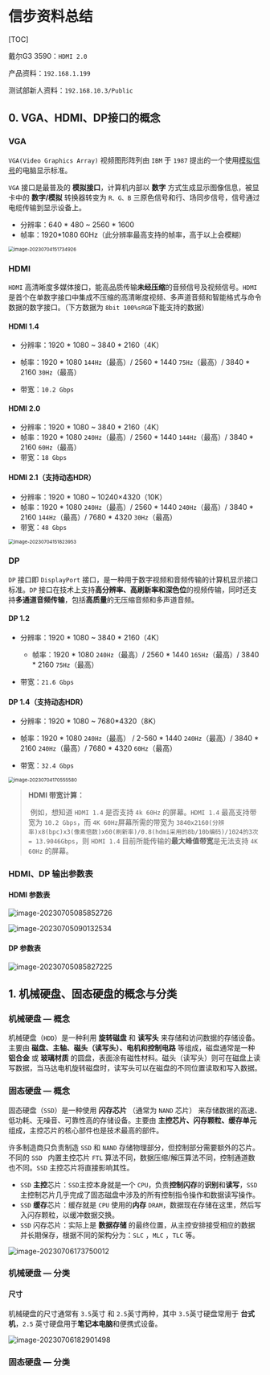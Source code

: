 # 信步资料总结

[TOC]

戴尔G3 3590：`HDMI 2.0`

产品资料：`192.168.1.199`

测试部新人资料：`192.168.10.3/Public`

## 0. VGA、HDMI、DP接口的概念

### VGA

`VGA(Video Graphics Array)` 视频图形阵列由 `IBM` 于 `1987` 提出的一个使用[模拟信号](https://baike.baidu.com/item/模拟信号/706796?fromModule=lemma_inlink)的电脑显示标准。

`VGA` 接口是最普及的 **模拟接口**，计算机内部以 **数字** 方式生成显示图像信息，被显卡中的 **数字/模拟** 转换器转变为 `R、G、B` 三原色信号和行、场同步信号，信号通过电缆传输到显示设备上。

- 分辨率：640 * 480 ~ 2560 * 1600
- 帧率：1920*1080 60Hz（此分辨率最高支持的帧率，高于以上会模糊）

<img src="https://raw.githubusercontent.com/zjh-jixiaolin/map_strong/main/image-20230704151734926.png" alt="image-20230704151734926" style="zoom:67%;" />

### HDMI

`HDMI` 高清晰度多媒体接口，能高品质传输**未经压缩**的音频信号及视频信号。`HDMI` 是首个在单数字接口中集成不压缩的高清晰度视频、多声道音频和智能格式与命令数据的数字接口。（下方数据为 `8bit 100%sRGB`下能支持的数据）

#### HDMI 1.4

- 分辨率：1920 * 1080 ~ 3840 * 2160（4K）

- 帧率：1920 * 1080 `144Hz`（最高）/ 2560 * 1440  `75Hz`（最高）/ 3840 * 2160 `30Hz`（最高）

- 带宽：`10.2 Gbps`

#### HDMI 2.0

  - 分辨率：1920 * 1080 ~ 3840 * 2160（4K）
  - 帧率：1920 * 1080 `240Hz`（最高）/ 2560 * 1440  `144Hz`（最高）/ 3840 * 2160 `60Hz`（最高） 
  - 带宽：`18 Gbps` 

#### HDMI 2.1（支持动态HDR）

- 分辨率：1920 * 1080  ~ 10240×4320（10K）
- 帧率：1920 * 1080 `240Hz`（最高）/ 2560 * 1440  `240Hz`（最高）/ 3840 * 2160 `144Hz`（最高）/  7680 * 4320 `30Hz`（最高）
- 带宽：`48 Gbps`

<img src="https://raw.githubusercontent.com/zjh-jixiaolin/map_strong/main/image-20230704151823953.png" alt="image-20230704151823953" style="zoom:67%;" />



### DP

`DP` 接口即 `DisplayPort` 接口，是一种用于数字视频和音频传输的计算机显示接口标准。`DP` 接口在技术上支持**高分辨率、高刷新率和深色位**的视频传输，同时还支持**多通道音频传输**，包括**高质量**的无压缩音频和多声道音频。

#### DP 1.2

- 分辨率：1920 * 1080 ~ 3840 * 2160（4K）
  - 帧率：1920 * 1080 `240Hz`（最高）/ 2560 * 1440  `165Hz`（最高）/ 3840 * 2160 `75Hz`（最高） 

- 带宽：`21.6 Gbps`

#### DP 1.4（支持动态HDR）

- 分辨率：1920 * 1080  ~ 7680*4320（8K）
- 帧率：1920 * 1080 `240Hz`（最高） / 2-560 * 1440 `240Hz`（最高）/ 3840 * 2160 `240Hz`（最高）/  7680 * 4320 `60Hz`（最高）

- 带宽：`32.4 Gbps`

<img src="https://raw.githubusercontent.com/zjh-jixiaolin/map_strong/main/image-20230704170555580.png" alt="image-20230704170555580" style="zoom:67%;" />

>**HDMI 带宽计算：**
>
>​	例如，想知道 `HDMI 1.4` 是否支持 `4k 60Hz` 的屏幕。`HDMI 1.4` 最高支持带宽为 `10.2 Gbps`，而 `4K 60Hz`屏幕所需的带宽为 `3840x2160(分辨率)x8(bpc)x3(像素倍数)x60(刷新率)/0.8(hdmi采用的8b/10b编码)/1024的3次 = 13.9046Gbps`，则 `HDMI 1.4` 目前所能传输的**最大峰值带宽**是无法支持 `4K 60Hz` 的屏幕。

### HDMI、DP 输出参数表

#### HDMI 参数表

![image-20230705085852726](https://raw.githubusercontent.com/zjh-jixiaolin/map_strong/main/image-20230705085852726.png)

![image-20230705090132534](https://raw.githubusercontent.com/zjh-jixiaolin/map_strong/main/image-20230705090132534.png)

#### DP 参数表

<img src="https://raw.githubusercontent.com/zjh-jixiaolin/map_strong/main/image-20230705085827225.png" alt="image-20230705085827225"  />

## 1. 机械硬盘、固态硬盘的概念与分类

### 机械硬盘 — 概念

机械硬盘（`HDD`）是一种利用 **旋转磁盘** 和 **读写头** 来存储和访问数据的存储设备。主要由 **磁盘、主轴、磁头（读写头）、电机和控制电路** 等组成，磁盘通常是一种 **铝合金** 或 **玻璃材质** 的圆盘，表面涂有磁性材料。磁头（读写头）则可在磁盘上读写数据，当马达电机旋转磁盘时，读写头可以在磁盘的不同位置读取和写入数据。

### 固态硬盘 — 概念

固态硬盘（`SSD`）是一种使用 **闪存芯片** （通常为 `NAND` 芯片） 来存储数据的高速、低功耗、无噪音、可靠性高的存储设备。主要由 **主控芯片、闪存颗粒、缓存单元** 组成，主控芯片的核心部件也是技术最高的部件。

许多制造商只负责制造 `SSD` 和 `NAND` 存储物理部分，但控制部分需要额外的芯片。不同的 `SSD ` 内置主控芯片 `FTL` 算法不同，数据压缩/解压算法不同，控制通道数也不同。`SSD` 主控芯片将直接影响其性。

- `SSD` **主控**芯片：`SSD`主控本身就是一个 `CPU`，负责**控制闪存**的**识别**和**读写**，`SSD` 主控制芯片几乎完成了固态磁盘中涉及的所有控制指令操作和数据读写操作。
- `SSD` **缓存**芯片：缓存就是 `CPU` 使用的**内存** `DRAM`，数据现在存储在这里，然后写入闪存颗粒，以缓冲数据交换。
- `SSD` 闪存芯片：实际上是 **数据存储** 的最终位置，从主控安排接受相应的数据并长期保存，根据不同的架构分为：`SLC` ，`MLC` ，`TLC` 等。

![image-20230706173750012](https://raw.githubusercontent.com/zjh-jixiaolin/map_strong/main/image-20230706173750012.png)

### 机械硬盘 — 分类

#### 尺寸

机械硬盘的尺寸通常有 `3.5`英寸 和 `2.5`英寸两种，其中 `3.5`英寸硬盘常用于 **台式机**，`2.5` 英寸硬盘用于**笔记本电脑**和便携式设备。

![image-20230706182901498](https://raw.githubusercontent.com/zjh-jixiaolin/map_strong/main/image-20230706182901498.png)

### 固态硬盘 — 分类

